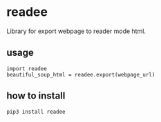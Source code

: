 # readee

Library for export webpage to reader mode html.

## usage

```
import readee
beautiful_soup_html = readee.export(webpage_url)
```

## how to install

`pip3 install readee`